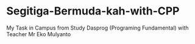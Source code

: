 # Segitiga-Bermuda-kah-with-CPP
My Task in Campus from Study Dasprog (Programing Fundamental) with Teacher Mr Eko Mulyanto 
